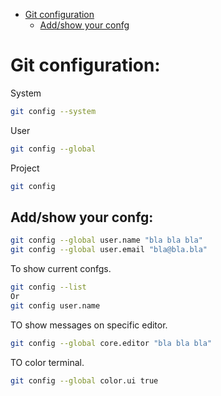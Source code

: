 * [Git configuration](#git-configuration)
    * [Add/show your confg](#addshow-your-confg)

# Git configuration:
System
```bash
git config --system
```
User
```bash
git config --global
```
Project
```bash
git config
```
## Add/show your confg:
```bash
git config --global user.name "bla bla bla"
git config --global user.email "bla@bla.bla"
```
To show current confgs.
```bash
git config --list
Or
git config user.name
```
TO show messages on specific editor.
```bash
git config --global core.editor "bla bla bla"
```
TO color terminal.
```bash
git config --global color.ui true
```